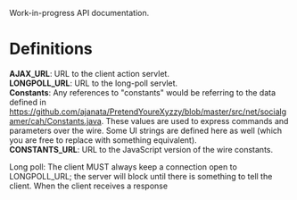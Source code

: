 Work-in-progress API documentation.

# Definitions
**AJAX_URL**: URL to the client action servlet.  
**LONGPOLL_URL**: URL to the long-poll servlet.  
**Constants**: Any references to "constants" would be referring to the data defined in https://github.com/ajanata/PretendYoureXyzzy/blob/master/src/net/socialgamer/cah/Constants.java. These values are used to express commands and parameters over the wire. Some UI strings are defined here as well (which you are free to replace with something equivalent).  
**CONSTANTS_URL**: URL to the JavaScript version of the wire constants.




Long poll: The client MUST always keep a connection open to LONGPOLL_URL; the server will block until there is something to tell the client. When the client receives a response 